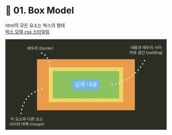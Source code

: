 # 📎 01. Box Model
html의 모든 요소는 박스의 형태  
[박스 모델 css 스타일링](https://github.com/jjungyujin/TIL/blob/main/CSS/CSS_KeyPoint.md)

![Box Model](HTML_KeyPoint_BoxModel.png)